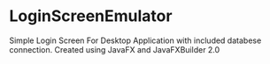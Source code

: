 # LoginScreenEmulator
Simple Login Screen For Desktop Application with included databese connection. Created using JavaFX and JavaFXBuilder 2.0
